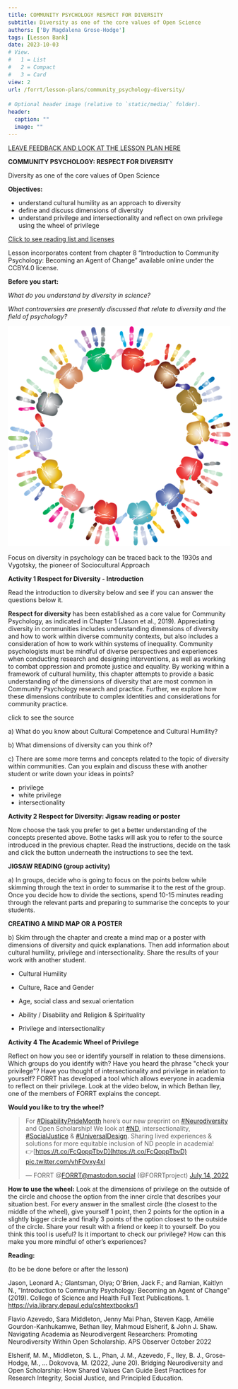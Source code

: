 ```yaml
---
title: COMMUNITY PSYCHOLOGY RESPECT FOR DIVERSITY
subtitle: Diversity as one of the core values of Open Science
authors: ['By Magdalena Grose-Hodge']
tags: [Lesson Bank]
date: 2023-10-03
# View.
#   1 = List
#   2 = Compact
#   3 = Card
view: 2
url: /forrt/lesson-plans/community_psychology-diversity/

# Optional header image (relative to `static/media/` folder).
header:
  caption: ""
  image: ""
---
```


[LEAVE FEEDBACK AND LOOK AT THE LESSON PLAN HERE](https://docs.google.com/document/d/1UJYUTK_zbcoJTt6DjRQVrjvnfa6quCnqfYCEV2HtcDM/edit?usp=sharing)

**COMMUNITY PSYCHOLOGY: RESPECT FOR DIVERSITY**  

Diversity as one of the core values of Open Science

**Objectives:**

- understand cultural humility as an approach to diversity
- define and discuss dimensions of diversity
- understand privilege and intersectionality and reflect on own privilege using the wheel of privilege

[Click to see reading list and licenses](#reading-list)

Lesson incorporates content from chapter 8 “Introduction to Community Psychology: Becoming an Agent of Change” available online under the CCBY4.0 license.

**Before you start:** 

_What do you understand by diversity in science?_ 

_What controversies are presently discussed that relate to diversity and the field of psychology?_

![colourful handprints representing diversity](../images/handprints-2754263_1280.webp)

Focus on diversity in psychology can be traced back to the 1930s and Vygotsky, the pioneer of Sociocultural Approach

**Activity 1 Respect for Diversity - Introduction**

Read the introduction to diversity below and see if you can answer the questions below it.

**Respect for diversity** has been established as a core value for Community Psychology, as indicated in Chapter 1 (Jason et al., 2019). Appreciating diversity in communities includes understanding dimensions of diversity and how to work within diverse community contexts, but also includes a consideration of how to work within systems of inequality. Community psychologists must be mindful of diverse perspectives and experiences when conducting research and designing interventions, as well as working to combat oppression and promote justice and equality. By working within a framework of cultural humility, this chapter attempts to provide a basic understanding of the dimensions of diversity that are most common in Community Psychology research and practice. Further, we explore how these dimensions contribute to complex identities and considerations for community practice.  

click to see the source

a) What do you know about Cultural Competence and Cultural Humility?

b) What dimensions of diversity can you think of?

c) There are some more terms and concepts related to the topic of diversity within communities. Can you explain and discuss these with another student or write down your ideas in points?

- privilege
- white privilege
- intersectionality

**Activity 2 Respect for Diversity: Jigsaw reading or poster**

Now choose the task you prefer to get a better understanding of the concepts presented above. Bothe tasks will ask you to refer to the source introduced in the previous chapter. Read the instructions, decide on the task and click the button underneath the instructions to see the text.

**JIGSAW READING (group activity)**

a) In groups, decide who is going to focus on the points below while skimming through the text in order to summarise it to the rest of the group. Once you decide how to divide the sections, spend 10-15 minutes reading through the relevant parts and preparing to summarise the concepts to your students.

**CREATING A MIND MAP OR A POSTER**

b) Skim through the chapter and create a mind map or a poster with dimensions of diversity and quick explanations. Then add information about cultural humility, privilege and intersectionality. Share the results of your work with another student.

*   Cultural Humility

*   Culture, Race and Gender

*   Age, social class and sexual orientation

*   Ability / Disability and Religion & Spirituality

*   Privilege and intersectionality

**Activity 4 The Academic Wheel of Privilege**

Reflect on how you see or identify yourself in relation to these dimensions. Which groups do you identify with? Have you heard the phrase "check your privilege"? Have you thought of intersectionality and privilege in relation to yourself? FORRT has developed a tool which allows everyone in academia to reflect on their privilege. Look at the video below, in which Bethan Iley, one of the members of FORRT explains the concept.

**Would you like to try the wheel?**

> For [#DisabilityPrideMonth](https://twitter.com/hashtag/DisabilityPrideMonth?src=hash&ref_src=twsrc%5Etfw) here’s our new preprint on [#Neurodiversity](https://twitter.com/hashtag/Neurodiversity?src=hash&ref_src=twsrc%5Etfw) and Open Scholarship! We look at [#ND](https://twitter.com/hashtag/ND?src=hash&ref_src=twsrc%5Etfw), intersectionality, [#SocialJustice](https://twitter.com/hashtag/SocialJustice?src=hash&ref_src=twsrc%5Etfw) & [#UniversalDesign](https://twitter.com/hashtag/UniversalDesign?src=hash&ref_src=twsrc%5Etfw). Sharing lived experiences & solutions for more equitable inclusion of ND people in academia!  
> 👉[https://t.co/FcQoppTbvD](https://t.co/FcQoppTbvD) [pic.twitter.com/vhF0vxy4xI](https://t.co/vhF0vxy4xI)
> 
> — FORRT @FORRT@mastodon.social (@FORRTproject) [July 14, 2022](https://twitter.com/FORRTproject/status/1547570498879442945?ref_src=twsrc%5Etfw)

**How to use the wheel:** Look at the dimensions of privilege on the outside of the circle and choose the option from the inner circle that describes your situation best. For every answer in the smallest circle (the closest to the middle of the wheel), give yourself 1 point, then 2 points for the option in a slightly bigger circle and finally 3 points of the option closest to the outside of the circle. Share your result with a friend or keep it to yourself. Do you think this tool is useful? Is it important to check our privilege? How can this make you more mindful of other’s experiences?

**Reading:**

(to be be done before or after the lesson)

Jason, Leonard A.; Glantsman, Olya; O'Brien, Jack F.; and Ramian, Kaitlyn N., "Introduction to Community Psychology: Becoming an Agent of Change" (2019). College of Science and Health Full Text Publications. 1. https://via.library.depaul.edu/cshtextbooks/1

Flavio Azevedo, Sara Middleton, Jenny Mai Phan, Steven Kapp, Amélie Gourdon-Kanhukamwe, Bethan Iley, Mahmoud Elsherif, & John J. Shaw. Navigating Academia as Neurodivergent Researchers: Promoting Neurodiversity Within Open Scholarship. APS Observer October 2022

Elsherif, M. M., Middleton, S. L., Phan, J. M., Azevedo, F., Iley, B. J., Grose-Hodge, M., … Dokovova, M. (2022, June 20). Bridging Neurodiversity and Open Scholarship: How Shared Values Can Guide Best Practices for Research Integrity, Social Justice, and Principled Education.
